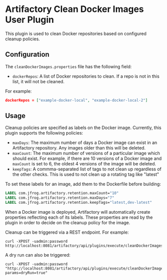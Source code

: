 Artifactory Clean Docker Images User Plugin
===========================================

This plugin is used to clean Docker repositories based on configured cleanup
policies.

Configuration
-------------

The `cleanDockerImages.properties` file has the following field:

- `dockerRepos`: A list of Docker repositories to clean. If a repo is not in
  this list, it will not be cleaned.

For example:

``` json
dockerRepos = ["example-docker-local", "example-docker-local-2"]
```

Usage
-----

Cleanup policies are specified as labels on the Docker image. Currently, this
plugin supports the following policies:

- `maxDays`: The maximum number of days a Docker image can exist in an
  Artifactory repository. Any images older than this will be deleted.
- `maxCount`: The maximum number of versions of a particular image which should
  exist. For example, if there are 10 versions of a Docker image and `maxCount`
  is set to 6, the oldest 4 versions of the image will be deleted.
- `keepTags`: A commma-separated list of tags to not clean up regardless of the
  other checks.  This is used to not clean up a rotating tag like "latest"

To set these labels for an image, add them to the Dockerfile before building:

``` dockerfile
LABEL com.jfrog.artifactory.retention.maxCount="10"
LABEL com.jfrog.artifactory.retention.maxDays="7"
LABEL com.jfrog.artifactory.retention.keepTags="latest,dev-latest"
```

When a Docker image is deployed, Artifactory will automatically create
properties reflecting each of its labels. These properties are read by the
plugin in order to decide on the cleanup policy for the image.

Cleanup can be triggered via a REST endpoint. For example:

``` shell
curl -XPOST -uadmin:password http://localhost:8081/artifactory/api/plugins/execute/cleanDockerImages
```

A dry run can also be triggered:

``` shell
curl -XPOST -uadmin:password "http://localhost:8081/artifactory/api/plugins/execute/cleanDockerImages?params=dryRun=true"
```

